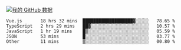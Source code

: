 [![我的 GitHub 数据](https://github-readme-stats.vercel.app/api?username=unbrain&?theme=dark)]()

<!--START_SECTION:waka-->
```text
Vue.js       18 hrs 32 mins  ███████████████████▓░░░░░   78.65 % 
TypeScript   2 hrs 29 mins   ██▓░░░░░░░░░░░░░░░░░░░░░░   10.57 % 
JavaScript   1 hr 19 mins    █▒░░░░░░░░░░░░░░░░░░░░░░░   05.59 % 
JSON         53 mins         █░░░░░░░░░░░░░░░░░░░░░░░░   03.77 % 
Other        11 mins         ▒░░░░░░░░░░░░░░░░░░░░░░░░   00.80 % 
```
<!--END_SECTION:waka-->
